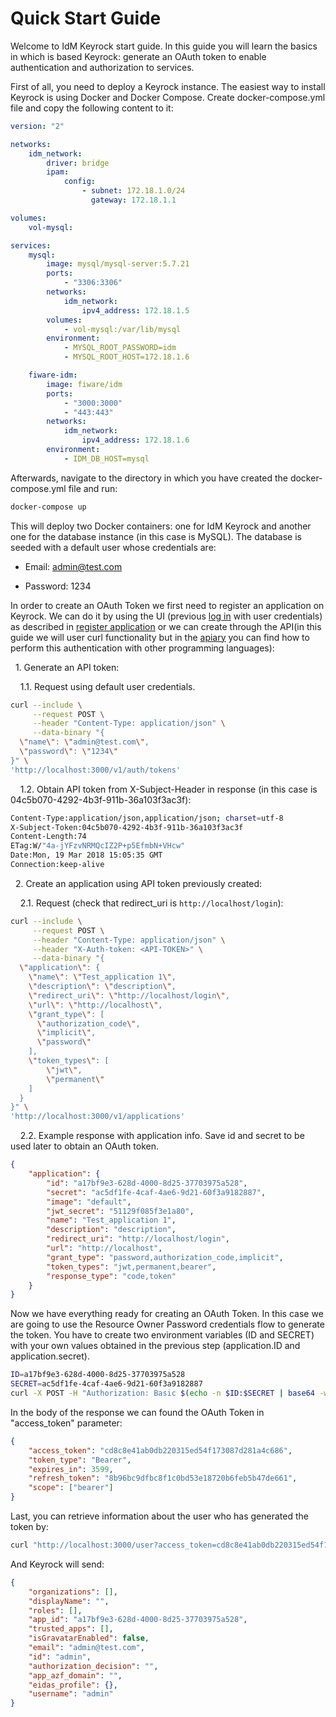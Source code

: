 # Quick Start Guide

Welcome to IdM Keyrock start guide. In this guide you will learn the basics in
which is based Keyrock: generate an OAuth token to enable authentication and
authorization to services.

First of all, you need to deploy a Keyrock instance. The easiest way to install
Keyrock is using Docker and Docker Compose. Create docker-compose.yml file and
copy the following content to it:

```yaml
version: "2"

networks:
    idm_network:
        driver: bridge
        ipam:
            config:
                - subnet: 172.18.1.0/24
                  gateway: 172.18.1.1

volumes:
    vol-mysql:

services:
    mysql:
        image: mysql/mysql-server:5.7.21
        ports:
            - "3306:3306"
        networks:
            idm_network:
                ipv4_address: 172.18.1.5
        volumes:
            - vol-mysql:/var/lib/mysql
        environment:
            - MYSQL_ROOT_PASSWORD=idm
            - MYSQL_ROOT_HOST=172.18.1.6

    fiware-idm:
        image: fiware/idm
        ports:
            - "3000:3000"
            - "443:443"
        networks:
            idm_network:
                ipv4_address: 172.18.1.6
        environment:
            - IDM_DB_HOST=mysql
```

Afterwards, navigate to the directory in which you have created the
docker-compose.yml file and run:

```bash
docker-compose up
```

This will deploy two Docker containers: one for IdM Keyrock and another one for
the database instance (in this case is MySQL). The database is seeded with a
default user whose credentials are:

-   Email: admin@test.com

-   Password: 1234

In order to create an OAuth Token we first need to register an application on
Keyrock. We can do it by using the UI (previous
[log in](https://fiware-idm.readthedocs.io/en/latest/user_guide/#logging-in)
with user credentials) as described in
[register application](https://fiware-idm.readthedocs.io/en/latest/user_guide/#register-an-application)
or we can create through the API(in this guide we will user curl functionality
but in the
[apiary](https://keyrock.docs.apiary.io/#reference/keyrock-api/authentication)
you can find how to perform this authentication with other programming
languages):

&nbsp;&nbsp;1\. Generate an API token:

&nbsp;&nbsp;&nbsp;&nbsp;1.1\. Request using default user credentials.

```bash
curl --include \
     --request POST \
     --header "Content-Type: application/json" \
     --data-binary "{
  \"name\": \"admin@test.com\",
  \"password\": \"1234\"
}" \
'http://localhost:3000/v1/auth/tokens'
```

&nbsp;&nbsp;&nbsp;&nbsp;1.2\. Obtain API token from X-Subject-Header in response
(in this case is 04c5b070-4292-4b3f-911b-36a103f3ac3f):

```bash
Content-Type:application/json,application/json; charset=utf-8
X-Subject-Token:04c5b070-4292-4b3f-911b-36a103f3ac3f
Content-Length:74
ETag:W/"4a-jYFzvNRMQcIZ2P+p5EfmbN+VHcw"
Date:Mon, 19 Mar 2018 15:05:35 GMT
Connection:keep-alive
```

&nbsp;&nbsp;2\. Create an application using API token previously created:

&nbsp;&nbsp;&nbsp;&nbsp;2.1\. Request (check that redirect_uri is
`http://localhost/login`):

```bash
curl --include \
     --request POST \
     --header "Content-Type: application/json" \
     --header "X-Auth-token: <API-TOKEN>" \
     --data-binary "{
  \"application\": {
    \"name\": \"Test_application 1\",
    \"description\": \"description\",
    \"redirect_uri\": \"http://localhost/login\",
    \"url\": \"http://localhost\",
    \"grant_type\": [
      \"authorization_code\",
      \"implicit\",
      \"password\"
    ],
    \"token_types\": [
        \"jwt\",
        \"permanent\"
    ]
  }
}" \
'http://localhost:3000/v1/applications'
```

&nbsp;&nbsp;&nbsp;&nbsp;2.2\. Example response with application info. Save id
and secret to be used later to obtain an OAuth token.

```json
{
    "application": {
        "id": "a17bf9e3-628d-4000-8d25-37703975a528",
        "secret": "ac5df1fe-4caf-4ae6-9d21-60f3a9182887",
        "image": "default",
        "jwt_secret": "51129f085f3e1a80",
        "name": "Test_application 1",
        "description": "description",
        "redirect_uri": "http://localhost/login",
        "url": "http://localhost",
        "grant_type": "password,authorization_code,implicit",
        "token_types": "jwt,permanent,bearer",
        "response_type": "code,token"
    }
}
```

Now we have everything ready for creating an OAuth Token. In this case we are
going to use the Resource Owner Password credentials flow to generate the token.
You have to create two environment variables (ID and SECRET) with your own
values obtained in the previous step (application.ID and application.secret).

```bash
ID=a17bf9e3-628d-4000-8d25-37703975a528
SECRET=ac5df1fe-4caf-4ae6-9d21-60f3a9182887
curl -X POST -H "Authorization: Basic $(echo -n $ID:$SECRET | base64 -w 0)"   --header "Content-Type: application/x-www-form-urlencoded" -d "grant_type=password&username=admin@test.com&password=1234" http://localhost:3000/oauth2/token

```

In the body of the response we can found the OAuth Token in "access_token"
parameter:

```json
{
    "access_token": "cd8c8e41ab0db220315ed54f173087d281a4c686",
    "token_type": "Bearer",
    "expires_in": 3599,
    "refresh_token": "8b96bc9dfbc8f1c0bd53e18720b6feb5b47de661",
    "scope": ["bearer"]
}
```

Last, you can retrieve information about the user who has generated the token
by:

```bash
curl "http://localhost:3000/user?access_token=cd8c8e41ab0db220315ed54f173087d281a4c686"
```

And Keyrock will send:

```json
{
    "organizations": [],
    "displayName": "",
    "roles": [],
    "app_id": "a17bf9e3-628d-4000-8d25-37703975a528",
    "trusted_apps": [],
    "isGravatarEnabled": false,
    "email": "admin@test.com",
    "id": "admin",
    "authorization_decision": "",
    "app_azf_domain": "",
    "eidas_profile": {},
    "username": "admin"
}
```
